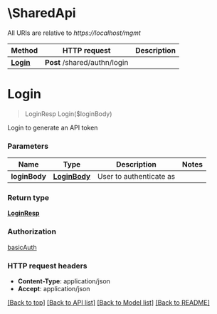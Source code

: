 # \SharedApi

All URIs are relative to *https://localhost/mgmt*

Method | HTTP request | Description
------------- | ------------- | -------------
[**Login**](SharedApi.md#Login) | **Post** /shared/authn/login | 


# **Login**
> LoginResp Login($loginBody)



Login to generate an API token


### Parameters

Name | Type | Description  | Notes
------------- | ------------- | ------------- | -------------
 **loginBody** | [**LoginBody**](LoginBody.md)| User to authenticate as | 

### Return type

[**LoginResp**](loginResp.md)

### Authorization

[basicAuth](../README.md#basicAuth)

### HTTP request headers

 - **Content-Type**: application/json
 - **Accept**: application/json

[[Back to top]](#) [[Back to API list]](../README.md#documentation-for-api-endpoints) [[Back to Model list]](../README.md#documentation-for-models) [[Back to README]](../README.md)

